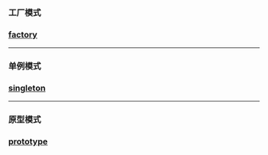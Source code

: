 
### 工厂模式
### [factory](https://github.com/Karl0/java/tree/master/factory "ps：工厂方法模式&抽象工厂模式")
<hr>


### 单例模式
### [singleton](https://github.com/Karl0/java/tree/master/singleton "ps：饿汉式&懒汉式")
<hr>


### 原型模式
### [prototype](https://github.com/Karl0/java/tree/master/prototype "ps：浅拷贝&深拷贝")